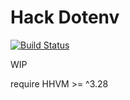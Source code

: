 # Hack Dotenv

[![Build Status](https://travis-ci.org/ytake/hackdotenv.svg?branch=master)](https://travis-ci.org/ytake/hackdotenv)

WIP

require HHVM >= ^3.28

